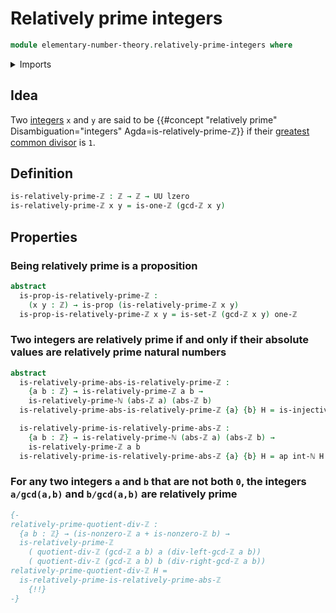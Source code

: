 # Relatively prime integers

```agda
module elementary-number-theory.relatively-prime-integers where
```

<details><summary>Imports</summary>

```agda
open import elementary-number-theory.absolute-value-integers
open import elementary-number-theory.greatest-common-divisor-integers
open import elementary-number-theory.integers
open import elementary-number-theory.relatively-prime-natural-numbers

open import foundation.action-on-identifications-functions
open import foundation.propositions
open import foundation.universe-levels
```

</details>

## Idea

Two [integers](elementary-number-theory.integers.md) `x` and `y` are said to be
{{#concept "relatively prime" Disambiguation="integers" Agda=is-relatively-prime-ℤ}}
if their
[greatest common divisor](elementary-number-theory.greatest-common-divisor-integers.md)
is `1`.

## Definition

```agda
is-relatively-prime-ℤ : ℤ → ℤ → UU lzero
is-relatively-prime-ℤ x y = is-one-ℤ (gcd-ℤ x y)
```

## Properties

### Being relatively prime is a proposition

```agda
abstract
  is-prop-is-relatively-prime-ℤ :
    (x y : ℤ) → is-prop (is-relatively-prime-ℤ x y)
  is-prop-is-relatively-prime-ℤ x y = is-set-ℤ (gcd-ℤ x y) one-ℤ
```

### Two integers are relatively prime if and only if their absolute values are relatively prime natural numbers

```agda
abstract
  is-relatively-prime-abs-is-relatively-prime-ℤ :
    {a b : ℤ} → is-relatively-prime-ℤ a b →
    is-relatively-prime-ℕ (abs-ℤ a) (abs-ℤ b)
  is-relatively-prime-abs-is-relatively-prime-ℤ {a} {b} H = is-injective-int-ℕ H

  is-relatively-prime-is-relatively-prime-abs-ℤ :
    {a b : ℤ} → is-relatively-prime-ℕ (abs-ℤ a) (abs-ℤ b) →
    is-relatively-prime-ℤ a b
  is-relatively-prime-is-relatively-prime-abs-ℤ {a} {b} H = ap int-ℕ H
```

### For any two integers `a` and `b` that are not both `0`, the integers `a/gcd(a,b)` and `b/gcd(a,b)` are relatively prime

```agda
{-
relatively-prime-quotient-div-ℤ :
  {a b : ℤ} → (is-nonzero-ℤ a + is-nonzero-ℤ b) →
  is-relatively-prime-ℤ
    ( quotient-div-ℤ (gcd-ℤ a b) a (div-left-gcd-ℤ a b))
    ( quotient-div-ℤ (gcd-ℤ a b) b (div-right-gcd-ℤ a b))
relatively-prime-quotient-div-ℤ H =
  is-relatively-prime-is-relatively-prime-abs-ℤ
    {!!}
-}
```
